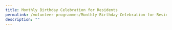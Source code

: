 ```yaml
---
title: Monthly Birthday Celebration for Residents
permalink: /volunteer-programmes/Monthly-Birthday-Celebration-for-Residents/
description: ""
---
```

